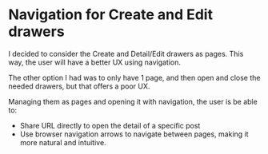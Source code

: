 # Navigation for Create and Edit drawers

I decided to consider the Create and Detail/Edit drawers as pages. This way, the user will have a better UX using navigation.

The other option I had was to only have 1 page, and then open and close the needed drawers, but that offers a poor UX.

Managing them as pages and opening it with navigation, the user is be able to:
- Share URL directly to open the detail of a specific post
- Use browser navigation arrows to navigate between pages, making it more natural and intuitive.